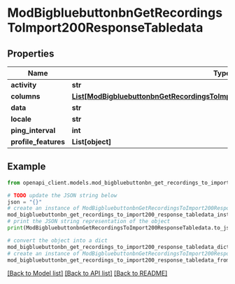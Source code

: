 # ModBigbluebuttonbnGetRecordingsToImport200ResponseTabledata


## Properties

Name | Type | Description | Notes
------------ | ------------- | ------------- | -------------
**activity** | **str** |  | 
**columns** | [**List[ModBigbluebuttonbnGetRecordingsToImport200ResponseTabledataColumnsInner]**](ModBigbluebuttonbnGetRecordingsToImport200ResponseTabledataColumnsInner.md) |  | 
**data** | **str** |  | 
**locale** | **str** |  | 
**ping_interval** | **int** |  | 
**profile_features** | **List[object]** |  | 

## Example

```python
from openapi_client.models.mod_bigbluebuttonbn_get_recordings_to_import200_response_tabledata import ModBigbluebuttonbnGetRecordingsToImport200ResponseTabledata

# TODO update the JSON string below
json = "{}"
# create an instance of ModBigbluebuttonbnGetRecordingsToImport200ResponseTabledata from a JSON string
mod_bigbluebuttonbn_get_recordings_to_import200_response_tabledata_instance = ModBigbluebuttonbnGetRecordingsToImport200ResponseTabledata.from_json(json)
# print the JSON string representation of the object
print(ModBigbluebuttonbnGetRecordingsToImport200ResponseTabledata.to_json())

# convert the object into a dict
mod_bigbluebuttonbn_get_recordings_to_import200_response_tabledata_dict = mod_bigbluebuttonbn_get_recordings_to_import200_response_tabledata_instance.to_dict()
# create an instance of ModBigbluebuttonbnGetRecordingsToImport200ResponseTabledata from a dict
mod_bigbluebuttonbn_get_recordings_to_import200_response_tabledata_from_dict = ModBigbluebuttonbnGetRecordingsToImport200ResponseTabledata.from_dict(mod_bigbluebuttonbn_get_recordings_to_import200_response_tabledata_dict)
```
[[Back to Model list]](../README.md#documentation-for-models) [[Back to API list]](../README.md#documentation-for-api-endpoints) [[Back to README]](../README.md)


